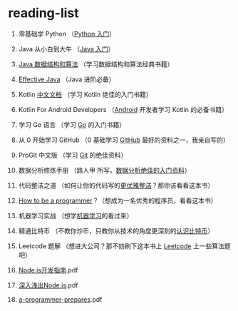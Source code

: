 # reading-list

1. 零基础学 Python （[Python 入门](https://gitee.com/liuvigongzuoshi/reading-list/raw/master/book/python-basic.pdf)）

2. Java 从小白到大牛 （[Java 入门](https://gitee.com/liuvigongzuoshi/reading-list/raw/master/book/Java%E4%BB%8E%E5%B0%8F%E7%99%BD%E5%88%B0%E5%A4%A7%E7%89%9B%E7%B2%BE%E7%AE%80%E7%89%88.pdf)）

3. [Java 数据结构和算法](https://gitee.com/liuvigongzuoshi/reading-list/raw/master/book/Java%E6%95%B0%E6%8D%AE%E7%BB%93%E6%9E%84%E5%92%8C%E7%AE%97%E6%B3%95.%EF%BC%88%E7%AC%AC%E4%BA%8C%E7%89%88%EF%BC%89.pdf) （学习数据结构和算法经典书籍）

4. [Effective Java](https://gitee.com/liuvigongzuoshi/reading-list/raw/master/book/Effective+Java+%E4%B8%AD%E6%96%87%E7%AC%AC%E4%BA%8C%E7%89%88.pdf) （Java 进阶必备）

5. Kotlin [中文文档](https://gitee.com/liuvigongzuoshi/reading-list/raw/master/book/kotlin-in-chinese.pdf) （学习 Kotlin 绝佳的入门书籍）

6. Kotlin For Android Developers （[Android](https://gitee.com/liuvigongzuoshi/reading-list/raw/master/book/kotlin-for-android-developers-zh.pdf) 开发者学习 Kotlin 的必备书籍）

7. 学习 Go 语言 （学习 [Go](https://gitee.com/liuvigongzuoshi/reading-list/raw/master/book/%E5%AD%A6%E4%B9%A0%20Go%20%E8%AF%AD%E8%A8%80(Golang).pdf) 的入门书籍）

8. 从 0 开始学习 GitHub （0 基础学习 [GitHub](https://gitee.com/liuvigongzuoshi/reading-list/raw/master/book/%E4%BB%8E+0+%E5%BC%80%E5%A7%8B%E5%AD%A6%E4%B9%A0+GitHub+%E7%B3%BB%E5%88%97.pdf) 最好的资料之一，我亲自写的）

9. ProGit 中文版 （学习 [Git](https://gitee.com/liuvigongzuoshi/reading-list/raw/master/book/progit2.pdf) 的绝佳资料）

10. 数据分析修炼手册 （路人甲 所写，[数据分析绝佳的入门资料](https://gitee.com/liuvigongzuoshi/reading-list/raw/master/book/%E6%95%B0%E6%8D%AE%E5%88%86%E6%9E%90%E4%BF%AE%E7%82%BC%E6%89%8B%E5%86%8C.pdf)）

11. 代码整洁之道 （如何让你的代码写的[更优雅整洁](https://gitee.com/liuvigongzuoshi/reading-list/raw/master/book/%E4%BB%A3%E7%A0%81%E6%95%B4%E6%B4%81%E4%B9%8B%E9%81%93.pdf)？那你该看看这本书）

12. [How to be a programmer](https://gitee.com/liuvigongzuoshi/reading-list/raw/master/book/how-to-be-a-programmer-cn.pdf)？（想成为一名优秀的程序员，看看这本书）

13. 机器学习实战 （想学[机器学习](https://gitee.com/liuvigongzuoshi/reading-list/raw/master/book/%E6%9C%BA%E5%99%A8%E5%AD%A6%E4%B9%A0%E5%AE%9E%E6%88%98.pdf)的看过来）

14. 精通比特币 （不教你炒币，只教你从技术的角度更深刻的[认识比特币](https://gitee.com/liuvigongzuoshi/reading-list/raw/master/book/%E7%B2%BE%E9%80%9A%E6%AF%94%E7%89%B9%E5%B9%A3.pdf)）

15. Leetcode 题解 （想进大公司？那不妨刷下这本书上 [Leetcode](https://gitee.com/liuvigongzuoshi/reading-list/raw/master/book/leetcode-solution.pdf) 上一些算法题吧）

16. [Node.js开发指南](https://gitee.com/liuvigongzuoshi/reading-list/raw/master/book/Node.js%E5%BC%80%E5%8F%91%E6%8C%87%E5%8D%97.pdf).pdf

17. [深入浅出Node.js](https://gitee.com/liuvigongzuoshi/reading-list/raw/master/book/%E6%B7%B1%E5%85%A5%E6%B5%85%E5%87%BANode.js.pdf).pdf

18. [a-programmer-prepares](https://gitee.com/liuvigongzuoshi/reading-list/raw/master/book/a-programmer-prepares.pdf).pdf